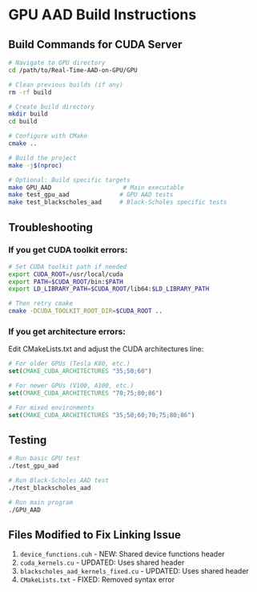 # GPU AAD Build Instructions

## Build Commands for CUDA Server

```bash
# Navigate to GPU directory
cd /path/to/Real-Time-AAD-on-GPU/GPU

# Clean previous builds (if any)
rm -rf build

# Create build directory
mkdir build
cd build

# Configure with CMake
cmake ..

# Build the project
make -j$(nproc)

# Optional: Build specific targets
make GPU_AAD                    # Main executable
make test_gpu_aad              # GPU AAD tests
make test_blackscholes_aad     # Black-Scholes specific tests
```

## Troubleshooting

### If you get CUDA toolkit errors:
```bash
# Set CUDA toolkit path if needed
export CUDA_ROOT=/usr/local/cuda
export PATH=$CUDA_ROOT/bin:$PATH
export LD_LIBRARY_PATH=$CUDA_ROOT/lib64:$LD_LIBRARY_PATH

# Then retry cmake
cmake -DCUDA_TOOLKIT_ROOT_DIR=$CUDA_ROOT ..
```

### If you get architecture errors:
Edit CMakeLists.txt and adjust the CUDA architectures line:
```cmake
# For older GPUs (Tesla K80, etc.)
set(CMAKE_CUDA_ARCHITECTURES "35;50;60")

# For newer GPUs (V100, A100, etc.)
set(CMAKE_CUDA_ARCHITECTURES "70;75;80;86")

# For mixed environments
set(CMAKE_CUDA_ARCHITECTURES "35;50;60;70;75;80;86")
```

## Testing

```bash
# Run basic GPU test
./test_gpu_aad

# Run Black-Scholes AAD test
./test_blackscholes_aad

# Run main program
./GPU_AAD
```

## Files Modified to Fix Linking Issue

1. `device_functions.cuh` - NEW: Shared device functions header
2. `cuda_kernels.cu` - UPDATED: Uses shared header
3. `blackscholes_aad_kernels_fixed.cu` - UPDATED: Uses shared header  
4. `CMakeLists.txt` - FIXED: Removed syntax error
